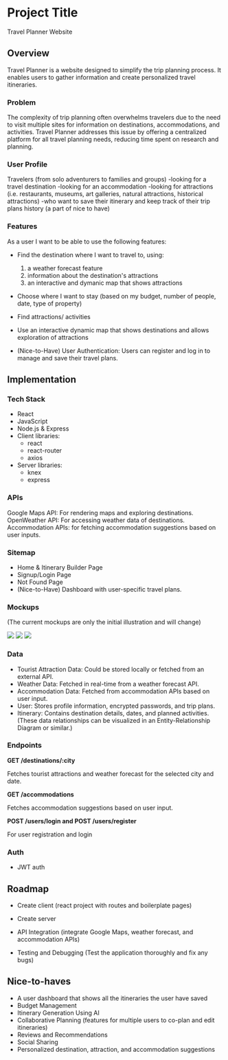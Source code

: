 # Project Title
Travel Planner Website
## Overview

Travel Planner is a website designed to simplify the trip planning process. It enables users to gather information and create personalized travel itineraries.

### Problem

The complexity of trip planning often overwhelms travelers due to the need to visit multiple sites for information on destinations, accommodations, and activities. Travel Planner addresses this issue by offering a centralized platform for all travel planning needs, reducing time spent on research and planning.

### User Profile

Travelers (from solo adventurers to families and groups)
-looking for a travel destination
-looking for an accommodation
-looking for attractions (i.e. restaurants, museums, art galleries, natural attractions, historical attractions)
-who want to save their itinerary and keep track of their trip plans history (a part of nice to have)

### Features

As a user I want to be able to use the following features:

- Find the destination where I want to travel to, using:

   1. a weather forecast feature
   2. information about the destination's attractions
   3. an interactive and dymanic map that shows attractions

- Choose where I want to stay (based on my budget, number of people, date, type of property)

- Find attractions/ activities
- Use an interactive dynamic map that shows destinations and allows exploration of attractions

- (Nice-to-Have) User Authentication: Users can register and log in to manage and save their travel plans.

## Implementation

### Tech Stack

- React
- JavaScript
- Node.js & Express
- Client libraries: 
    - react
    - react-router
    - axios
- Server libraries:
    - knex
    - express

### APIs

Google Maps API: For rendering maps and exploring destinations.
OpenWeather API: For accessing weather data of destinations.
Accommodation APIs: for fetching accommodation suggestions based on user inputs.

### Sitemap

- Home & Itinerary Builder Page
- Signup/Login Page
- Not Found Page
- (Nice-to-Have) Dashboard with user-specific travel plans.

### Mockups
(The current mockups are only the initial illustration and will change)

![](./proposal-files/Home.jpg)
![](./proposal-files/accommodation.jpg)
![](./proposal-files/login.jpg)

### Data

- Tourist Attraction Data: Could be stored locally or fetched from an external API.
- Weather Data: Fetched in real-time from a weather forecast API.
- Accommodation Data: Fetched from accommodation APIs based on user input.
- User: Stores profile information, encrypted passwords, and trip plans.
- Itinerary: Contains destination details, dates, and planned activities.
(These data relationships can be visualized in an Entity-Relationship Diagram or similar.)

### Endpoints
**GET /destinations/:city**

Fetches tourist attractions and weather forecast for the selected city and date.

**GET /accommodations**

Fetches accommodation suggestions based on user input.

**POST /users/login and POST /users/register**

For user registration and login

### Auth

- JWT auth

## Roadmap

- Create client (react project with routes and boilerplate pages)

- Create server
- API Integration (integrate Google Maps, weather forecast, and accommodation APIs)
- Testing and Debugging (Test the application thoroughly and fix any bugs)


## Nice-to-haves

- A user dashboard that shows all the itineraries the user have saved
- Budget Management
- Itinerary Generation Using AI
- Collaborative Planning (features for multiple users to co-plan and edit itineraries)
- Reviews and Recommendations
- Social Sharing
- Personalized destination, attraction, and accommodation suggestions

